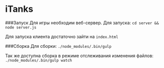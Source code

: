 iTanks
======

###Запуск
Для игры необходим веб-сервер. Для запуска:
```cd server && node server.js```

Для запуска клиента достаточно зайти на ```index.html```

###Сборка
Для сборки:
```./node_modules/.bin/gulp ```

Так же доступна сборка в режиме отслеживания изменения файлов:
```./node_modules/.bin/gulp watch```
